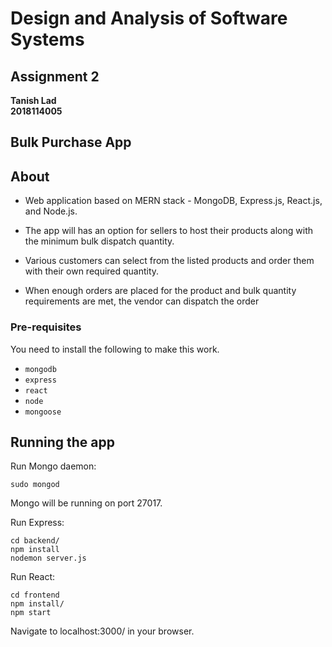 # Design and Analysis of Software Systems

## Assignment 2

**Tanish Lad** <br/>
**2018114005**

## Bulk Purchase App

## About

- Web application based on MERN stack - MongoDB, Express.js, React.js, and Node.js.

- The app will has an option for sellers to host their products along with the minimum bulk dispatch quantity.

- Various customers can select from the listed products and order them with their own required quantity.

- When enough orders are placed for the product and bulk quantity requirements are met, the vendor can dispatch the order

### Pre-requisites

You need to install the following to make this work.

- `mongodb`
- `express`
- `react`
- `node`
- `mongoose`

## Running the app

Run Mongo daemon:

```
sudo mongod
```

Mongo will be running on port 27017.

Run Express:

```
cd backend/
npm install
nodemon server.js
```

Run React:

```
cd frontend
npm install/
npm start
```

Navigate to localhost:3000/ in your browser.
